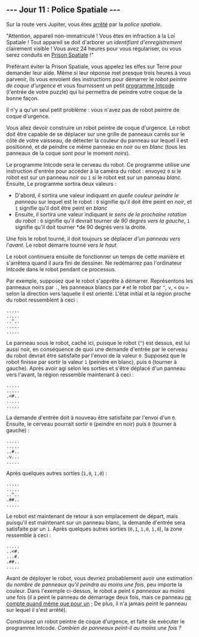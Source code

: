 ## --- Jour 11 : Police Spatiale ---

Sur la route vers Jupiter, vous êtes [arrêté](https://www.youtube.com/watch?v=KwY28rpyKDE) par la *police spatiale*.

"Attention, appareil non-immatriculé ! Vous êtes en infraction à la Loi Spatiale ! Tout appareil se doit d'arborer un *identifiant d'enregistrement* clairement visible ! Vous avez 24 heures pour vous régulariser, ou vous serez conduits en [Prison Spatiale](https://www.youtube.com/watch?v=BVn1oQL9sWg&t=5) !"

Préférant éviter la Prison Spatiale, vous appelez les elfes sur Terre pour demander leur aide. Même si leur réponse met presque trois heures à vous parvenir, ils vous envoient des instructions pour démarrer le *robot peintre de coque d'urgence* et vous fournissent un petit [programme Intcode](https://openhivefr.github.io/summercode/2020/day/9) (l'entrée de votre puzzle) qui lui permettra de peindre votre coque de la bonne façon.

Il n'y a qu'un seul petit problème : vous n'avez pas de robot peintre de coque d'urgence.

Vous allez devoir construire un robot peintre de coque d'urgence. Le robot doit être capable de se déplacer sur une grille de panneaux carrés sur le côté de votre vaisseau, de détecter la couleur du panneau sur lequel il est positionné, et de peindre ce même panneau en *noir* ou en *blanc* (tous les panneaux de la coque sont pour le moment *noirs*).

Le programme Intcode sera le cerveau du robot. Ce programme utilise une instruction d'entrée pour accéder à la caméra du robot : envoyez `0` si le robot est sur un panneau *noir* ou `1` si le robot est sur un panneau *blanc*. Ensuite, Le programme sortira deux valeurs :

- D'abord, il sortira une valeur indiquant *en quelle couleur peindre le panneau* sur lequel est le robot : `0` signifie qu'il doit être peint en *noir*, et `1` signifie qu'il doit être peint en *blanc*
- Ensuite, il sortira une valeur indiquant *le sens de la prochaine rotation du robot* : `0` signifie qu'il devrait tourner *de 90 degrés vers la gauche*, `1` signifie qu'il doit tourner *de 90 degrés vers la droite.

Une fois le robot tourné, il doit toujours se déplacer *d'un panneau vers l'avant*. Le robot démarre tourné *vers le haut*.

Le robot continuera ensuite de fonctionner un temps de cette manière et s'arrêtera quand il aura fini de dessiner. Ne redémarrez pas l'ordinateur Intcode dans le robot pendant ce processus.

Par exemple, supposez que le robot s'apprête à démarrer. Représentons les panneaux noirs par `.`, les panneaux blancs par `#` et le robot par `^`, `v`, `<` ou `>` selon la direction vers laquelle il est orienté. L'état initial et la région proche du robot ressemblent à ceci :

```
.....
.....
..^..
.....
.....
```

Le panneau sous le robot, caché ici, puisque le robot (`^`) est dessus, est lui aussi noir, en conséquence de quoi une demande d'entrée par le cerveau du robot devrait être satisfaite par l'envoi de la valeur `0`. Supposez que le robot finisse par sortir la valeur `1` (peindre en blanc), puis `0` (tourner à gauche). Après avoir agi selon les sorties et s'être déplacé d'un panneau vers l'avant, la région ressemble maintenant à ceci :

```
.....
.....
.<#..
.....
.....
```

La demande d'entrée doit à nouveau être satisfaite par l'envoi d'un `0`. Ensuite, le cerveau pourrait sortir `0` (peindre en noir) puis `0` (tourner à gauche) :

```
.....
.....
..#..
.v...
.....
```

Après quelques autres sorties (``1,0``, ``1,0``) :

```
.....
.....
..^..
.##..
.....
```

Le robot est maintenant de retour à son emplacement de départ, mais puisqu'il est maintenant sur un panneau blanc, la demande d'entrée sera satisfaite par un `1`. Après quelques autres sorties (``0,1``, ``1,0``, ``1,0``), la zone ressemble à ceci :

```
.....
..<#.
...#.
.##..
.....
```

Avant de déployer le robot, vous devriez probablement avoir une estimation du *nombre de panneaux qu'il peindra au moins une fois*, peu importe la couleur. Dans l'exemple ci-dessus, le robot a peint *`6` panneaux* au moins une fois (il a peint le panneau de démarrage deux fois, mais ce panneau [ne compte quand même que pour un](https://www.youtube.com/watch?v=KjsSvjA5TuE) ; De plus, il n'a jamais peint le panneau sur lequel il s'est arrêté).

Construisez un robot peintre de coque d'urgence, et faite sle exécuter le programme Intcode. *Combien de panneaux peint-il au moins une fois ?*